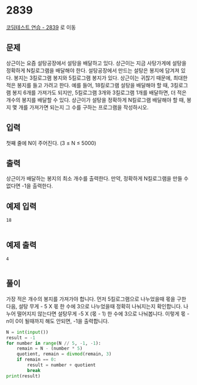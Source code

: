 # 2839

[코딩테스트 연습 - 2839][1] 로 이동

## 문제

상근이는 요즘 설탕공장에서 설탕을 배달하고 있다. 상근이는 지금 사탕가게에 설탕을 정확하게 N킬로그램을 배달해야 한다. 설탕공장에서 만드는 설탕은 봉지에 담겨져 있다. 봉지는 3킬로그램 봉지와 5킬로그램 봉지가 있다.
상근이는 귀찮기 때문에, 최대한 적은 봉지를 들고 가려고 한다. 예를 들어, 18킬로그램 설탕을 배달해야 할 때, 3킬로그램 봉지 6개를 가져가도 되지만, 5킬로그램 3개와 3킬로그램 1개를 배달하면, 더 적은 개수의 봉지를 배달할 수 있다.
상근이가 설탕을 정확하게 N킬로그램 배달해야 할 때, 봉지 몇 개를 가져가면 되는지 그 수를 구하는 프로그램을 작성하시오.

## 입력

첫째 줄에 N이 주어진다. (3 ≤ N ≤ 5000)

## 출력

상근이가 배달하는 봉지의 최소 개수를 출력한다. 만약, 정확하게 N킬로그램을 만들 수 없다면 -1을 출력한다.

## 예제 입력

```
18


```

## 예제 출력

```
4


```

## 풀이

가장 적은 개수의 봉지를 가져가야 합니다.
먼저 5킬로그램으로 나누었을때 몫을 구한 다음,
설탕 무게 - 5 X 몫 한 수에 3으로 나누었을때 정확히 나눠지는지 확인합니다.
나누어 떨어지지 않는다면 설탕무게 -5 X (몫 - 1) 한 수에 3으로 나눠봅니다.
이렇게 몫 - n이 0이 될때까지 해도 안되면, -1을 출력합니다.

```python
N = int(input())
result = -1
for number in range(N // 5, -1, -1):
    remain = N - (number * 5)
    quotient, remain = divmod(remain, 3)
    if remain == 0:
        result = number + quotient
        break
print(result)

```

[1]: https://www.acmicpc.net/problem/2839
